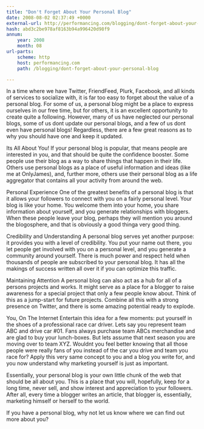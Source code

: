 ```yaml
---
title: "Don't Forget About Your Personal Blog"
date: 2008-08-02 02:37:49 +0000
external-url: http://performancing.com/blogging/dont-forget-about-your-personal-blog
hash: abd3c2be978af8163b94a996420d98f9
annum:
    year: 2008
    month: 08
url-parts:
    scheme: http
    host: performancing.com
    path: /blogging/dont-forget-about-your-personal-blog

---
```


In a time where we have Twitter, FriendFeed, Plurk, Facebook, and all kinds of services to socialize with, it is far too easy to forget about the value of a personal blog. For some of us, a personal blog might be a place to express ourselves in our free time, but for others, it is an excellent opportunity to create quite a following. However, many of us have neglected our personal blogs, some of us dont update our personal blogs, and a few of us dont even have personal blogs! Regardless, there are a few great reasons as to why you should have one and keep it updated.

Its All About You!
If your personal blog is popular, that means people are interested in you, and that should be quite the confidence booster. Some people use their blog as a way to share things that happen in their life. Others use personal blogs as a place of useful information and ideas (like me at OnlyJames), and, further more, others use their personal blog as a life aggregator that contains all your activity from around the web.

Personal Experience
One of the greatest benefits of a personal blog is that it allows your followers to connect with you on a fairly personal level. Your blog is like your home. You welcome them into your home, you share information about yourself, and you generate relationships with bloggers. When these people leave your blog, perhaps they will mention you around the blogosphere, and that is obviously a good thinga very good thing.

Credibility and Understanding
A personal blog serves yet another purpose: it provides you with a level of credibility. You put your name out there, you let people get involved with you on a personal level, and you generate a community around yourself. There is much power and respect held when thousands of people are subscribed to your personal blog. It has all the makings of success written all over it if you can optimize this traffic.

Maintaining Attention
A personal blog can also act as a hub for all of a persons projects and works. It might serve as a place for a blogger to raise awareness for a special project that only a few people know about. Think of this as a jump-start for future projects. Combine all this with a strong presence on Twitter, and there is some amazing potential ready to explode.

You, On The Internet
Entertain this idea for a few moments: put yourself in the shoes of a professional race car driver. Lets say you represent team ABC and drive car #01. Fans always purchase team ABCs merchandise and are glad to buy your lunch-boxes. But lets assume that next season you are moving over to team XYZ. Wouldnt you feel better knowing that all those people were really fans of you instead of the car you drive and team you race for? Apply this very same concept to you and a blog you write for, and you now understand why marketing yourself is just as important.

Essentially, your personal blog is your own little chunk of the web that should be all about you. This is a place that you will, hopefully, keep for a long time, never sell, and show interest and appreciation to your followers. After all, every time a blogger writes an article, that blogger is, essentially, marketing himself or herself to the world.

If you have a personal blog, why not let us know where we can find out more about you?
